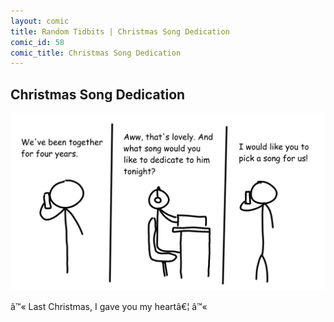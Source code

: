 ```yaml
---
layout: comic
title: Random Tidbits | Christmas Song Dedication
comic_id: 58
comic_title: Christmas Song Dedication
---
```


## Christmas Song Dedication

![](/assets/images/58.png)

â™« Last Christmas, I gave you my heartâ€¦ â™«

